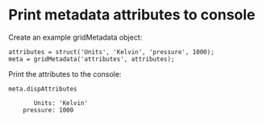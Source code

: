 # Print metadata attributes to console

Create an example gridMetadata object:

```
attributes = struct('Units', 'Kelvin', 'pressure', 1000);
meta = gridMetadata('attributes', attributes);
```

Print the attributes to the console:

```in
meta.dispAttributes
```

```out
       Units: 'Kelvin'
    pressure: 1000
```